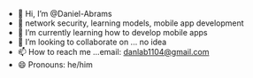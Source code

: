 - 👋 Hi, I’m @Daniel-Abrams
- 👀 network security, learning models, mobile app development
- 🌱 I’m currently learning how to develop mobile apps
- 💞️ I’m looking to collaborate on ... no idea
- 📫 How to reach me ...email: danlab1104@gmail.com
- 😄 Pronouns: he/him
  

<!---
Daniel-Abrams/Daniel-Abrams is a ✨ special ✨ repository because its `README.md` (this file) appears on your GitHub profile.
You can click the Preview link to take a look at your changes.
--->
